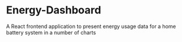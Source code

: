 # Energy-Dashboard
A React frontend application to present energy usage data for a home battery system in a number of charts
